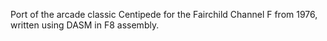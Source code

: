 Port of the arcade classic Centipede for the Fairchild Channel F from 1976, written using DASM in F8 assembly.
